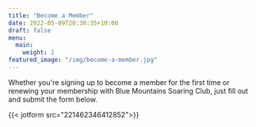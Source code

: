 ```yaml
---
title: "Become a Member"
date: 2022-05-09T20:38:35+10:00
draft: false
menu:
  main:
    weight: 2
featured_image: "/img/become-a-member.jpg"
---
```


Whether you're signing up to become a member for the first time or renewing your membership with Blue Mountains Soaring Club, just fill out and submit the form below.

{{< jotform src="221462346412852">}}
